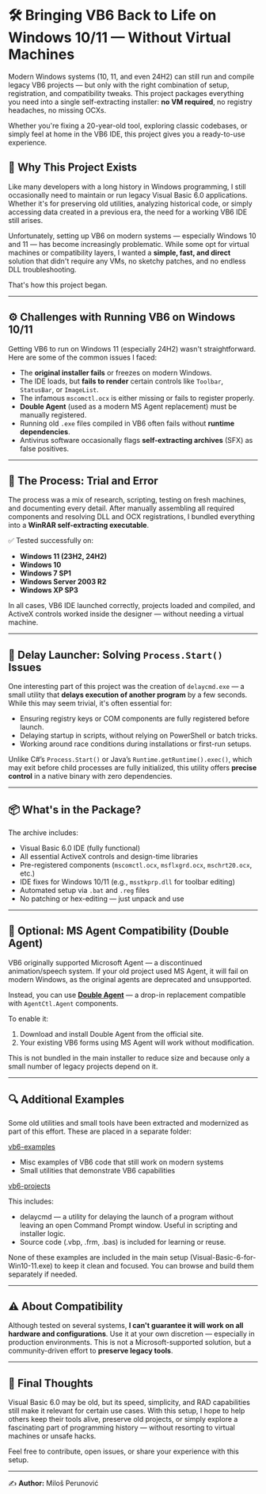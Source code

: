 # 🛠️ Bringing VB6 Back to Life on Windows 10/11 — Without Virtual Machines

Modern Windows systems (10, 11, and even 24H2) can still run and compile legacy VB6 projects — but only with the right combination of setup, registration, and compatibility tweaks. This project packages everything you need into a single self-extracting installer: **no VM required**, no registry headaches, no missing OCXs.

Whether you're fixing a 20-year-old tool, exploring classic codebases, or simply feel at home in the VB6 IDE, this project gives you a ready-to-use experience.

## 🧩 Why This Project Exists

Like many developers with a long history in Windows programming, I still occasionally need to maintain or run legacy Visual Basic 6.0 applications. Whether it's for preserving old utilities, analyzing historical code, or simply accessing data created in a previous era, the need for a working VB6 IDE still arises.

Unfortunately, setting up VB6 on modern systems — especially Windows 10 and 11 — has become increasingly problematic. While some opt for virtual machines or compatibility layers, I wanted a **simple, fast, and direct** solution that didn't require any VMs, no sketchy patches, and no endless DLL troubleshooting.

That's how this project began.

---

## ⚙️ Challenges with Running VB6 on Windows 10/11

Getting VB6 to run on Windows 11 (especially 24H2) wasn't straightforward. Here are some of the common issues I faced:

- The **original installer fails** or freezes on modern Windows.
- The IDE loads, but **fails to render** certain controls like `Toolbar`, `StatusBar`, or `ImageList`.
- The infamous `mscomctl.ocx` is either missing or fails to register properly.
- **Double Agent** (used as a modern MS Agent replacement) must be manually registered.
- Running old `.exe` files compiled in VB6 often fails without **runtime dependencies**.
- Antivirus software occasionally flags **self-extracting archives** (SFX) as false positives.

---

## 🔄 The Process: Trial and Error

The process was a mix of research, scripting, testing on fresh machines, and documenting every detail. After manually assembling all required components and resolving DLL and OCX registrations, I bundled everything into a **WinRAR self-extracting executable**.

✅ Tested successfully on:

- **Windows 11 (23H2, 24H2)**
- **Windows 10**
- **Windows 7 SP1**
- **Windows Server 2003 R2**
- **Windows XP SP3**

In all cases, VB6 IDE launched correctly, projects loaded and compiled, and ActiveX controls worked inside the designer — without needing a virtual machine.

---

## 🧪 Delay Launcher: Solving `Process.Start()` Issues

One interesting part of this project was the creation of `delaycmd.exe` — a small utility that **delays execution of another program** by a few seconds. While this may seem trivial, it's often essential for:

- Ensuring registry keys or COM components are fully registered before launch.
- Delaying startup in scripts, without relying on PowerShell or batch tricks.
- Working around race conditions during installations or first-run setups.

Unlike C#’s `Process.Start()` or Java’s `Runtime.getRuntime().exec()`, which may exit before child processes are fully initialized, this utility offers **precise control** in a native binary with zero dependencies.

---

## 📦 What's in the Package?

The archive includes:

- Visual Basic 6.0 IDE (fully functional)
- All essential ActiveX controls and design-time libraries
- Pre-registered components (`mscomctl.ocx`, `msflxgrd.ocx`, `mschrt20.ocx`, etc.)
- IDE fixes for Windows 10/11 (e.g., `msstkprp.dll` for toolbar editing)
- Automated setup via `.bat` and `.reg` files
- No patching or hex-editing — just unpack and use

---

## 🧩 Optional: MS Agent Compatibility (Double Agent)

VB6 originally supported Microsoft Agent — a discontinued animation/speech system. If your old project used MS Agent, it will fail on modern Windows, as the original agents are deprecated and unsupported.

Instead, you can use **[Double Agent](https://doubleagent.sourceforge.net/)** — a drop-in replacement compatible with `AgentCtl.Agent` components.

To enable it:

1. Download and install Double Agent from the official site.
2. Your existing VB6 forms using MS Agent will work without modification.

This is not bundled in the main installer to reduce size and because only a small number of legacy projects depend on it.

---

## 🔍 Additional Examples

Some old utilities and small tools have been extracted and modernized as part of this effort. These are placed in a separate folder:

[vb6-examples](https://github.com/milos-p-lab/VB6-on-Windows-11/tree/main/vb6-examples)

- Misc examples of VB6 code that still work on modern systems
- Small utilities that demonstrate VB6 capabilities

[vb6-projects](https://github.com/milos-p-lab/VB6-on-Windows-11/tree/main/vb6-projects)

This includes:

- delaycmd — a utility for delaying the launch of a program without leaving an open Command Prompt window. Useful in scripting and installer logic.
- Source code (.vbp, .frm, .bas) is included for learning or reuse.

None of these examples are included in the main setup (Visual-Basic-6-for-Win10-11.exe) to keep it clean and focused. You can browse and build them separately if needed.

---

## ⚠️ About Compatibility

Although tested on several systems, **I can't guarantee it will work on all hardware and configurations**. Use it at your own discretion — especially in production environments. This is not a Microsoft-supported solution, but a community-driven effort to **preserve legacy tools**.

---

## 🙌 Final Thoughts

Visual Basic 6.0 may be old, but its speed, simplicity, and RAD capabilities still make it relevant for certain use cases. With this setup, I hope to help others keep their tools alive, preserve old projects, or simply explore a fascinating part of programming history — without resorting to virtual machines or unsafe hacks.

Feel free to contribute, open issues, or share your experience with this setup.

---

✍️ **Author:** Miloš Perunović  
